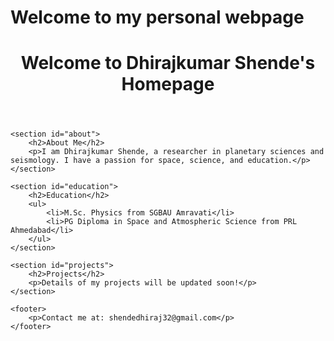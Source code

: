 # Welcome to my personal webpage
<!DOCTYPE html>
<html lang="en">
<head>
    <meta charset="UTF-8">
    <meta name="viewport" content="width=device-width, initial-scale=1.0">
    <title>Dhirajkumar Shende's Homepage</title>
    <link rel="stylesheet" href="styles.css"> <!-- Link to your CSS file -->
</head>
<body>
    <header>
        <h1>Welcome to Dhirajkumar Shende's Homepage</h1>
    </header>

    <section id="about">
        <h2>About Me</h2>
        <p>I am Dhirajkumar Shende, a researcher in planetary sciences and seismology. I have a passion for space, science, and education.</p>
    </section>

    <section id="education">
        <h2>Education</h2>
        <ul>
            <li>M.Sc. Physics from SGBAU Amravati</li>
            <li>PG Diploma in Space and Atmospheric Science from PRL Ahmedabad</li>
        </ul>
    </section>

    <section id="projects">
        <h2>Projects</h2>
        <p>Details of my projects will be updated soon!</p>
    </section>

    <footer>
        <p>Contact me at: shendedhiraj32@gmail.com</p>
    </footer>
</body>
</html>

